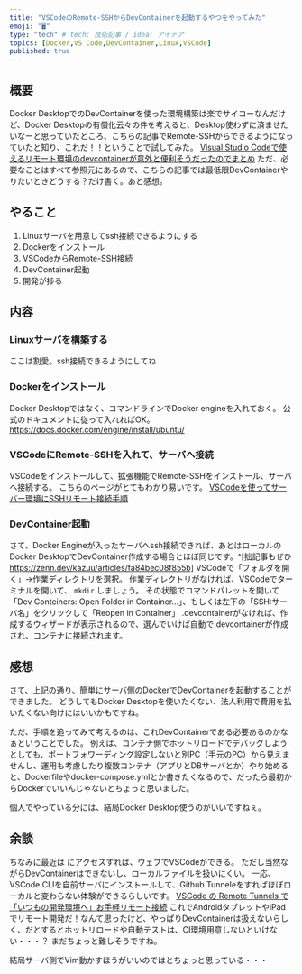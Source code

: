 ```yaml
---
title: "VSCodeのRemote-SSHからDevContainerを起動するやつをやってみた"
emoji: "🖥️"
type: "tech" # tech: 技術記事 / idea: アイデア
topics: [Docker,VS Code,DevContainer,Linux,VSCode]
published: true
---
```


## 概要
Docker DesktopでのDevContainerを使った環境構築は楽でサイコーなんだけど、Docker Desktopの有償化云々の件を考えると、Desktop使わずに済ませたいなーと思っていたところ、こちらの記事でRemote-SSHからできるようになっていたと知り、これだ！！ということで試してみた。
[Visual Studio Codeで使えるリモート環境のdevcontainerが意外と便利そうだったのでまとめ](https://zenn.dev/bells17/articles/remote-ssh-devcontainer)
ただ、必要なことはすべて参照元にあるので、こちらの記事では最低限DevContainerやりたいときどうする？だけ書く。あと感想。

## やること
1. Linuxサーバを用意してssh接続できるようにする
1. Dockerをインストール
1. VSCodeからRemote-SSH接続
1. DevContainer起動
1. 開発が捗る

## 内容

### Linuxサーバを構築する
ここは割愛。ssh接続できるようにしてね

### Dockerをインストール
Docker Desktopではなく、コマンドラインでDocker engineを入れておく。
公式のドキュメントに従って入れればOK。
https://docs.docker.com/engine/install/ubuntu/

### VSCodeにRemote-SSHを入れて、サーバへ接続
VSCodeをインストールして、拡張機能でRemote-SSHをインストール、サーバへ接続する。
こちらのページがとてもわかり易いです。
[VSCodeを使ってサーバー環境にSSHリモート接続手順](https://blog.masuyoshi.com/vscode%E3%82%92%E4%BD%BF%E3%81%A3%E3%81%A6%E3%82%B5%E3%83%BC%E3%83%90%E3%83%BC%E7%92%B0%E5%A2%83%E3%81%ABssh%E3%83%AA%E3%83%A2%E3%83%BC%E3%83%88%E6%8E%A5%E7%B6%9A%E6%89%8B%E9%A0%86/)

### DevContainer起動
さて、Docker Engineが入ったサーバへssh接続できれば、あとはローカルのDocker DesktopでDevContainer作成する場合とほぼ同じです。^[拙記事もぜひ  https://zenn.dev/kazuu/articles/fa84bec08f855b]
VSCodeで「フォルダを開く」→作業ディレクトリを選択。
作業ディレクトリがなければ、VSCodeでターミナルを開いて、 `mkdir` しましょう。
その状態でコマンドパレットを開いて「Dev Conteiners: Open Folder in Container...」、もしくは左下の「SSH:サーバ名」をクリックして「Reopen in Container」
.devcontainerがなければ、作成するウィザードが表示されるので、選んでいけば自動で.devcontainerが作成され、コンテナに接続されます。

## 感想
さて、上記の通り、簡単にサーバ側のDockerでDevContainerを起動することができました。
どうしてもDocker Desktopを使いたくない、法人利用で費用を払いたくない向けにはいいかもですね。

ただ、手順を追ってみて考えるのは、これDevContainerである必要あるのかなぁということでした。
例えば、コンテナ側でホットリロードでデバッグしようとしても、ポートフォワーディング設定しないと別PC（手元のPC）から見えませんし、運用も考慮したり複数コンテナ（アプリとDBサーバとか）やり始めると、Dockerfileやdocker-compose.ymlとか書きたくなるので、だったら最初からDockerでいいんじゃないとちょっと思いました。

個人でやっている分には、結局Docker Desktop使うのがいいですねぇ。

## 余談
ちなみに最近は [](https://vscode.dev) にアクセスすれば、ウェブでVSCodeができる。
ただし当然ながらDevContainerはできないし、ローカルファイルを扱いにくい。
一応、VSCode CLIを自前サーバにインストールして、Github Tunneleをすればほぼローカルと変わらない体験ができるらしいです。
[VSCode の Remote Tunnels で「いつもの開発環境へ」お手軽リモート接続](https://zenn.dev/hankei6km/articles/connect-my-machine-via-vscode-remote-tunne)
これでAndroidタブレットやiPadでリモート開発だ！なんて思ったけど、やっぱりDevContainerは扱えないらしく、だとするとホットリロードや自動テストは、CI環境用意しないといけない・・・？
まだちょっと難しそうですね。

結局サーバ側でVim動かすほうがいいのではとちょっと思っている・・・